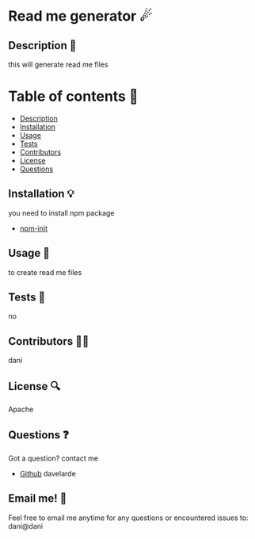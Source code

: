 # Read me generator ☄ 
## Description 📖 
this will generate read me files
# Table of contents 📓 
* [Description](##description)
* [Installation](##installation)
* [Usage](##usage)
* [Tests](##tests)
* [Contributors](##contributors)
* [License](##license)
* [Questions](##questions)

## Installation 💡 
you need to install npm package
* [npm-init](https://docs.npmjs.com/cli/v6/commands/npm-init)

## Usage 🔑 
to create read me files

## Tests 🧪 
no

## Contributors 👩‍🦱 
dani

## License 🔍 
Apache

## Questions ❓ 
Got a question?
contact me

* [Github](https://github.com/davelarde)
davelarde
## Email me! 📧 
Feel free to email me anytime for any questions or encountered issues to:
dani@dani